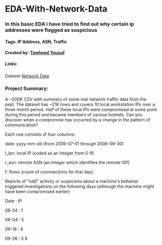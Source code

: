 # EDA-With-Network-Data

### In this basic EDA i have tried to find out why certain ip addresses were flagged as suspicious 

#### Tags: IP Address, ASN, Traffic

#### Created by: [Tawheed Yousuf]()

##### Links:

Dataset [Network Data](https://drive.google.com/file/d/1TmFEEpvFr4yqdjy8gbzOXgVWsLZwKTXP/view?usp=sharing)

### Project Summary: 

A ~500K CSV with summary of some real network traffic data from the past. The dataset has ~21K rows and covers 10 local workstation IPs over a three month period. Half of these local IPs were compromised at some point during this period and became members of various botnets. Can you discover when a compromise has occurred by a change in the pattern of communication?

Each row consists of four columns:

date: yyyy-mm-dd (from 2006-07-01 through 2006-09-30)

l_ipn: local IP (coded as an integer from 0-9)

r_asn: remote ASN (an integer which identifies the remote ISP)

f: flows (count of connnections for that day)

Reports of "odd" activity or suspicions about a machine's behavior triggered investigations on the following days (although the machine might have been compromised earlier)

Date : IP

08-24 : 1

09-04 : 5

09-18 : 4

09-26 : 3 6
